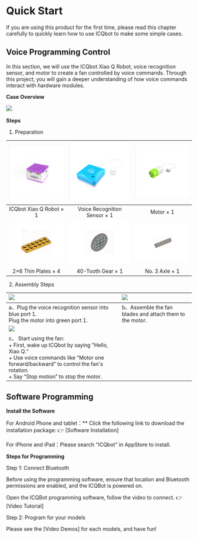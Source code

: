 # Quick Start

If you are using this product for the first time, please read this chapter carefully to quickly learn how to use ICQbot to make some simple cases. 


## Voice Programming Control  
In this section, we will use the ICQbot Xiao Q Robot, voice recognition sensor, and motor to create a fan controlled by voice commands. Through this project, you will gain a deeper understanding of how voice commands interact with hardware modules.  


**Case Overview**

![](img/QuickStart01.gif)



**Steps**

1. Preparation
   
| ![](img/QuickStart02.png) | ![](img/QuickStart03.png) | ![](img/QuickStart04.png) |
| :---: | :---: | :---: |
| ICQbot Xiao Q Robot × 1 | Voice Recognition Sensor × 1 | Motor × 1 |
| ![](img/QuickStart05.png) | ![](img/QuickStart06.png) | ![](img/QuickStart07.png) |
|  2×6 Thin Plates  × 4 |  40-Tooth Gear  × 1 |  No. 3 Axle  × 1 |


2. Assembly Steps  

| ![](img/QuickStart08.gif) | ![](img/QuickStart09.gif) |
| :--- | :--- |
| a、Plug the voice recognition sensor into blue port 1.<br/> Plug the motor into green port 1.   | b、Assemble the fan blades and attach them to the motor.   |
| ![](img/QuickStart10.gif) | |
| c、 Start using the fan:  <br/>+ First, wake up ICQbot by saying "Hello, Xiao Q."<br/>+ Use voice commands like “Motor one forward/backward” to control the fan's rotation.<br/>+ Say “Stop motion” to stop the motor. | |




## Software Programming


**Install the Software**

For Android Phone and tablet：** Click the following link to download the installation package: 👉 [Software Installation]

For iPhone and iPad：Please search "ICQbot" in AppStore to install.


**Steps for Programming**

Step 1: Connect Bluetooth

Before using the programming software, ensure that location and Bluetooth permissions are enabled, and the ICQBot is powered on.

Open the ICQBot programming software, follow the video to connect. 👉 [Video Tutorial]

Step 2: Program for your models

Please see the [Video Demos] for each models, and have fun!





